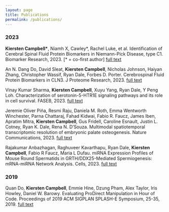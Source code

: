 ```yaml
---
layout: page
title: Publications
permalink: /publications/
---
```


### 2023
**Kiersten Campbell\***, Niamh X, Cawley\*, Rachel Luke, et al. Identification of Cerebral Spinal Fluid Protein Biomarkers in Niemann-Pick Disease, type C1. Biomarker Research, 2023. \[\* = co-first author\]
[full text](https://biomarkerres.biomedcentral.com/articles/10.1186/s40364-023-00448-x)

An N. Dang Do, David Sleat, **Kiersten Campbell**, Nicholas Johnson, Haiyan Zhang, Christopher Wassif, Ryan Dale, Forbes D. Porter. Cerebrospinal Fluid Protein Biomarkers in CLN3. J Proteome Research, 2023.
[full text](https://pubs.acs.org/doi/10.1021/acs.jproteome.3c00199)

Vinay Kumar Sharma, **Kiersten Campbell**, Xuyu Yang, Ryan Dale, Y Peng Loh. Characterization of serotonin-5-HTR1E signaling pathways and its role in cell survival. FASEB, 2023.
[full text](https://faseb.onlinelibrary.wiley.com/doi/10.1096/fj.202300128R)

Jeremie Oliver Piña, Resmi Raju, Daniela M. Roth, Emma Wentworth Winchester, Parna Chattaraj, Fahad Kidwai, Fabio R. Faucz, James Iben, Apratim Mitra, **Kiersten Campbell**, Gus Fridell, Caroline Esnault, Justin L. Cotney, Ryan K. Dale, Rena N. D’Souza. Multimodal spatiotemporal transcriptomic resolution of embryonic palate osteogenesis. Nature Communications, 2023.
[full text](https://www.nature.com/articles/s41467-023-41349-9)

Rajakumar Anbazhagan, Raghuveer Kavarthapu, Ryan Dale, **Kiersten Campbell**, Fabio R Faucz, Maria L Dufau. miRNA Expression Profiles of Mouse Round Spermatids in GRTH/DDX25-Mediated Spermiogenesis: mRNA-miRNA Network Analysis. Cells, 2023.
[full text](https://www.ncbi.nlm.nih.gov/pmc/articles/PMC10001410/)

### 2019
Quan Do, **Kiersten Campbell**, Emmie Hine, Dzung Pham, Alex Taylor, Iris Howley, Daniel W. Barowy. Evaluating ProDirect Manipulation in Hour of Code. Proceedings of 2019 ACM SIGPLAN SPLASH-E Symposium, 25-35, 2019.
[full text](https://dl.acm.org/doi/10.1145/3358711.3361623#:~:text=We%20conclude%20that%20within%20the,design%20for%20this%20age%20group.)
